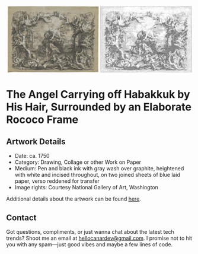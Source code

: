 <html>

<div align="center">
    <img width="49%" src="artwork.jpg" alt="artwork"/>
    <img width="49%" src="ascii_artwork.jpg" alt="artwork ASCII"/>
</div>

# The Angel Carrying off Habakkuk by His Hair, Surrounded by an Elaborate Rococo Frame

## Artwork Details

- Date: ca. 1750
- Category: Drawing, Collage or other Work on Paper
- Medium: Pen and black ink with gray wash over graphite, heightened with white and incised throughout, on two joined sheets of blue laid paper, verso reddened for transfer
- Image rights: Courtesy National Gallery of Art, Washington

Additional details about the artwork can be found [here](https://www.artsy.net/artwork/johann-wolfgang-baumgartner-the-angel-carrying-off-habakkuk-by-his-hair-surrounded-by-an-elaborate-rococo-frame).

## Contact

Got questions, compliments, or just wanna chat about the latest tech trends? Shoot me an email
at [hellocanardev@gmail.com](mailto:hellocanardev@gmail.com). I promise not to hit you with any spam—just good vibes and
maybe a few lines of code.

</html>
